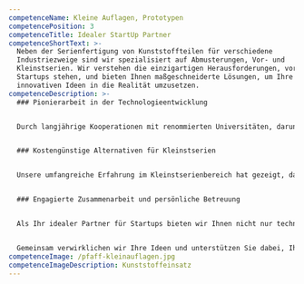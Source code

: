 ```yaml
---
competenceName: Kleine Auflagen, Prototypen
competencePosition: 3
competenceTitle: Idealer StartUp Partner
competenceShortText: >-
  Neben der Serienfertigung von Kunststoffteilen für verschiedene
  Industriezweige sind wir spezialisiert auf Abmusterungen, Vor- und
  Kleinstserien. Wir verstehen die einzigartigen Herausforderungen, vor denen
  Startups stehen, und bieten Ihnen maßgeschneiderte Lösungen, um Ihre
  innovativen Ideen in die Realität umzusetzen.
competenceDescription: >-
  ### Pionierarbeit in der Technologieentwicklung


  Durch langjährige Kooperationen mit renommierten Universitäten, darunter die Uni Freiburg und die Charité Berlin, haben wir uns frühzeitig mit der kostengünstigen Herstellung von Vor- und Kleinstserien auseinandergesetzt und die Entwicklung additiver Fertigungsverfahren aufmerksam verfolgt. Dies hat uns zu Vorreitern in der Anwendung modernster Technologien gemacht.


  ### Kostengünstige Alternativen für Kleinstserien


  Unsere umfangreiche Erfahrung im Kleinstserienbereich hat gezeigt, dass Kunststoffeinsätze, gefertigt im 3D-Verfahren, eine ausgezeichnete Alternative zum klassischen Spritzguss darstellen. Dies ermöglicht es uns, Ihnen eine echte und kostengünstige Lösung für Ihre individuellen Bedürfnisse anzubieten, ohne dabei Kompromisse bei der Qualität einzugehen.


  ### Engagierte Zusammenarbeit und persönliche Betreuung


  Als Ihr idealer Partner für Startups bieten wir Ihnen nicht nur technische Expertise, sondern auch enge Zusammenarbeit und persönliche Betreuung. Unser engagiertes Team steht Ihnen von der Konzeptentwicklung bis zur Serienfertigung zur Seite, um sicherzustellen, dass Ihre Produkte höchsten Standards entsprechen und Ihre Visionen erfolgreich umgesetzt werden.


  Gemeinsam verwirklichen wir Ihre Ideen und unterstützen Sie dabei, Ihre Produkte schnell und effizient auf den Markt zu bringen. Entdecken Sie die unzähligen Möglichkeiten, die wir Ihnen bei PFAFF GmbH als Partner für Kleinstserien und Startups bieten.
competenceImage: /pfaff-kleinauflagen.jpg
competenceImageDescription: Kunststoffeinsatz
---
```

